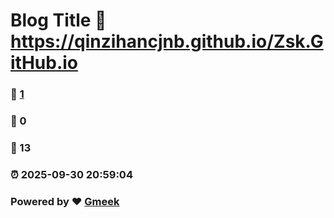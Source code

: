 # Blog Title :link: https://qinzihancjnb.github.io/Zsk.GitHub.io 
### :page_facing_up: [1](https://qinzihancjnb.github.io/Zsk.GitHub.io/tag.html) 
### :speech_balloon: 0 
### :hibiscus: 13 
### :alarm_clock: 2025-09-30 20:59:04 
### Powered by :heart: [Gmeek](https://github.com/Meekdai/Gmeek)
